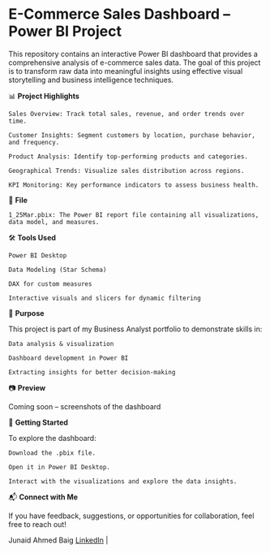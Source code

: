 # E-Commerce Sales Dashboard – Power BI Project

This repository contains an interactive Power BI dashboard that provides a comprehensive analysis of e-commerce sales data. The goal of this project is to transform raw data into meaningful insights using effective visual storytelling and business intelligence techniques.

📊 **Project Highlights**

    Sales Overview: Track total sales, revenue, and order trends over time.

    Customer Insights: Segment customers by location, purchase behavior, and frequency.

    Product Analysis: Identify top-performing products and categories.

    Geographical Trends: Visualize sales distribution across regions.

    KPI Monitoring: Key performance indicators to assess business health.

📁 **File**

    1_25Mar.pbix: The Power BI report file containing all visualizations, data model, and measures.

🛠️ **Tools Used**

    Power BI Desktop

    Data Modeling (Star Schema)

    DAX for custom measures

    Interactive visuals and slicers for dynamic filtering

📌 **Purpose**

This project is part of my Business Analyst portfolio to demonstrate skills in:

    Data analysis & visualization

    Dashboard development in Power BI

    Extracting insights for better decision-making

📷 **Preview**

Coming soon – screenshots of the dashboard

🚀 **Getting Started**

To explore the dashboard:

    Download the .pbix file.

    Open it in Power BI Desktop.

    Interact with the visualizations and explore the data insights.

📬 **Connect with Me**

If you have feedback, suggestions, or opportunities for collaboration, feel free to reach out!

Junaid Ahmed Baig
[LinkedIn](https://www.linkedin.com/in/junaid-baig-57b390215/) |
